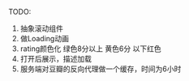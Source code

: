TODO:

1. 抽象滚动组件
2. 做Loading动画
3. rating颜色化 绿色8分以上 黄色6分 以下红色
4. 打开后展示，描述加载
5. 服务端对豆瓣的反向代理做一个缓存，时间为6小时